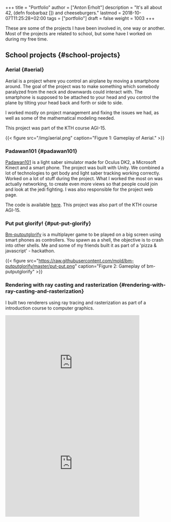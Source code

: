 +++
title = "Portfolio"
author = ["Anton Erholt"]
description = "It's all about 42, (defn foobarbaz []) and cheeseburgers."
lastmod = 2018-10-07T11:25:28+02:00
tags = ["portfolio"]
draft = false
weight = 1003
+++

These are some of the projects I have been involved in, one way or
another. Most of the projects are related to school, but some have
I worked on during my free time.


## School projects {#school-projects}


### Aerial {#aerial}

Aerial is a project where you control an airplane by moving a
smartphone around. The goal of the project was to make something which
somebody paralyzed from the neck and downwards could interact
with. The smartphone is supposed to be attached to your head and you
control the plane by tilting your head back and forth or side to side.

I worked mostly on project management and fixing the issues we had, as
well as some of the mathematical modeling needed.

This project was part of the KTH course AGI-15.

{{< figure src="/img/aerial.png" caption="Figure 1: Gameplay of Aerial." >}}


### Padawan101 {#padawan101}

[Padawan101](http://www.nada.kth.se/~aerholt/padawan101/) is a light saber simulator made for Oculus DK2, a Microsoft
Kinect and a smart phone. The project was built with Unity. We
combined a lot of technologies to get body and light saber tracking
working correctly. Worked on a lot of stuff during the project. What I
worked the most on was actually networking, to create even more views
so that people could join and look at the jedi fighting. I was also
responsible for the project web page.

The code is available [here](https://github.com/stefanseibert/padawan101). This project was also part of the KTH
course AGI-15.


### Put put glorify! {#put-put-glorify}

[Bm-putputglorify](https://github.com/mold/bm-putputglorify) is a multiplayer game to be played on a big screen
using smart phones as controllers. You spawn as a shell, the objective
is to crash into other shells. Me and some of my friends built it
as part of a 'pizza & javascript' - hackathon.

{{< figure src="https://raw.githubusercontent.com/mold/bm-putputglorify/master/put-put.png" caption="Figure 2: Gameplay of bm-putputglorify" >}}


### Rendering with ray casting and rasterization {#rendering-with-ray-casting-and-rasterization}

I built two renderers using ray tracing and rasterization as part of a
introduction course to computer graphics.

<iframe width="420" height="315"
src="https://www.youtube.com/embed/_Y4V6jAptpA" frameborder="0"
allowfullscreen></iframe>

<iframe width="420" height="315"
src="https://www.youtube.com/embed/8R8CTFd2PSc" frameborder="0"
allowfullscreen></iframe>
